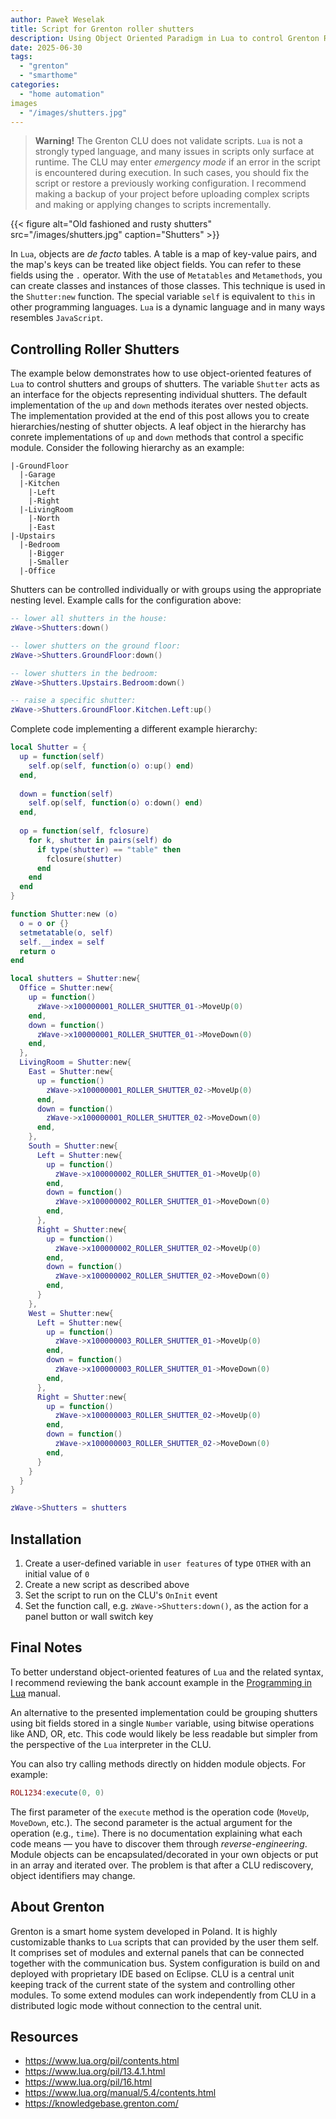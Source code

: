 ```yaml
---
author: Paweł Weselak
title: Script for Grenton roller shutters
description: Using Object Oriented Paradigm in Lua to control Grenton RollerShutter module
date: 2025-06-30
tags:
  - "grenton"
  - "smarthome"
categories:
  - "home automation"
images
  - "/images/shutters.jpg"
---
```


> **Warning!**
> The Grenton CLU does not validate scripts. `Lua` is not a strongly typed language, and many issues in scripts only surface at runtime. The CLU may enter _emergency mode_ if an error in the script is encountered during execution. In such cases, you should fix the script or restore a previously working configuration. I recommend making a backup of your project before uploading complex scripts and making or applying changes to scripts incrementally.

{{< figure alt="Old fashioned and rusty shutters" src="/images/shutters.jpg" caption="Shutters" >}}

In `Lua`, objects are _de facto_ tables. A table is a map of key-value pairs, and the map's keys can be treated like object fields. You can refer to these fields using the `.` operator. With the use of `Metatables` and `Metamethods`, you can create classes and instances of those classes. This technique is used in the `Shutter:new` function. The special variable `self` is equivalent to `this` in other programming languages. `Lua` is a dynamic language and in many ways resembles `JavaScript`.

## Controlling Roller Shutters

The example below demonstrates how to use object-oriented features of `Lua` to control shutters and groups of shutters. The variable `Shutter` acts as an interface for the objects representing individual shutters. The default implementation of the `up` and `down` methods iterates over nested objects. The implementation provided at the end of this post allows you to create hierarchies/nesting of shutter objects. A leaf object in the hierarchy has conrete implementations of `up` and `down` methods that control a specific module. Consider the following hierarchy as an example:

```
|-GroundFloor
  |-Garage
  |-Kitchen
    |-Left
    |-Right
  |-LivingRoom
    |-North
    |-East
|-Upstairs
  |-Bedroom
    |-Bigger
    |-Smaller
  |-Office
```

Shutters can be controlled individually or with groups using the appropriate nesting level. Example calls for the configuration above:

```lua
-- lower all shutters in the house:
zWave->Shutters:down()

-- lower shutters on the ground floor:
zWave->Shutters.GroundFloor:down()

-- lower shutters in the bedroom:
zWave->Shutters.Upstairs.Bedroom:down()

-- raise a specific shutter:
zWave->Shutters.GroundFloor.Kitchen.Left:up()
```

Complete code implementing a different example hierarchy:

```lua
local Shutter = {
  up = function(self)
    self.op(self, function(o) o:up() end)
  end,
  
  down = function(self)
    self.op(self, function(o) o:down() end)
  end,
  
  op = function(self, fclosure)
    for k, shutter in pairs(self) do
      if type(shutter) == "table" then
        fclosure(shutter)
      end
    end
  end
}

function Shutter:new (o)
  o = o or {}
  setmetatable(o, self)
  self.__index = self
  return o
end

local shutters = Shutter:new{
  Office = Shutter:new{
    up = function()
      zWave->x100000001_ROLLER_SHUTTER_01->MoveUp(0)
    end,
    down = function()
      zWave->x100000001_ROLLER_SHUTTER_01->MoveDown(0)
    end,
  },
  LivingRoom = Shutter:new{
    East = Shutter:new{
      up = function()
        zWave->x100000001_ROLLER_SHUTTER_02->MoveUp(0)
      end,
      down = function()
        zWave->x100000001_ROLLER_SHUTTER_02->MoveDown(0)
      end,
    },
    South = Shutter:new{
	  Left = Shutter:new{
	    up = function()
	      zWave->x100000002_ROLLER_SHUTTER_01->MoveUp(0)
	    end,
	    down = function()
	      zWave->x100000002_ROLLER_SHUTTER_01->MoveDown(0)
	    end,
	  },
	  Right = Shutter:new{
	    up = function()
	      zWave->x100000002_ROLLER_SHUTTER_02->MoveUp(0)
	    end,
	    down = function()
	      zWave->x100000002_ROLLER_SHUTTER_02->MoveDown(0)
	    end,
	  }
	},
    West = Shutter:new{
      Left = Shutter:new{
        up = function()
          zWave->x100000003_ROLLER_SHUTTER_01->MoveUp(0)
        end,
        down = function()
          zWave->x100000003_ROLLER_SHUTTER_01->MoveDown(0)
        end,
      },
      Right = Shutter:new{
        up = function()
          zWave->x100000003_ROLLER_SHUTTER_02->MoveUp(0)
        end,
        down = function()
          zWave->x100000003_ROLLER_SHUTTER_02->MoveDown(0)
        end,
      }
    }
  }
}

zWave->Shutters = shutters
```

## Installation

1. Create a user-defined variable in `user features` of type `OTHER` with an initial value of `0`
2. Create a new script as described above
3. Set the script to run on the CLU's `OnInit` event
4. Set the function call, e.g. `zWave->Shutters:down()`, as the action for a panel button or wall switch key

## Final Notes

To better understand object-oriented features of `Lua` and the related syntax, I recommend reviewing the bank account example in the [Programming in Lua](https://www.lua.org/pil/16.html) manual.

An alternative to the presented implementation could be grouping shutters using bit fields stored in a single `Number` variable, using bitwise operations like AND, OR, etc. This code would likely be less readable but simpler from the perspective of the `Lua` interpreter in the CLU.

You can also try calling methods directly on hidden module objects. For example:

```lua
ROL1234:execute(0, 0)
```

The first parameter of the `execute` method is the operation code (`MoveUp`, `MoveDown`, etc.). The second parameter is the actual argument for the operation (e.g., `time`). There is no documentation explaining what each code means — you have to discover them through _reverse-engineering_.  
Module objects can be encapsulated/decorated in your own objects or put in an array and iterated over.
The problem is that after a CLU rediscovery, object identifiers may change.

## About Grenton

Grenton is a smart home system developed in Poland. It is highly customizable thanks to `Lua` scripts that can provided by the user them self. It comprises set of modules and external panels that can be connected together with the communication bus. System configuration is build on and deployed with proprietary IDE based on Eclipse. CLU is a central unit keeping track of the current state of the system and controlling other modules. To some extend modules can work independently from CLU in a distributed logic mode without connection to the central unit. 

## Resources

- https://www.lua.org/pil/contents.html
- https://www.lua.org/pil/13.4.1.html
- https://www.lua.org/pil/16.html
- https://www.lua.org/manual/5.4/contents.html
- https://knowledgebase.grenton.com/
